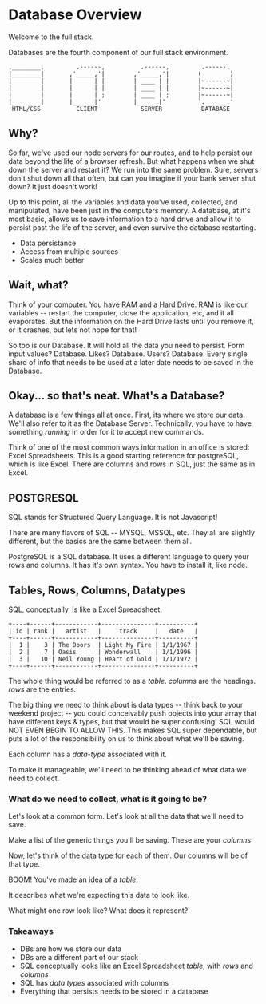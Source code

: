 # Database Overview

Welcome to the full stack.

Databases are the fourth component of our full stack environment.

```
,________,         .------,          .------,         .------.
|________|       ,'_____,'|        ,'_____,'|        (        )
|        |       |      | |        | ____ | |        |~------~|
|        |       |      | |        | ____ | |        |~------~|
|        |       |      | ;        | ____ | ;        |~------~|
|________|       |______|'         |______|'         `.______.'
 HTML/CSS          CLIENT            SERVER           DATABASE
```

## Why?

So far, we've used our node servers for our routes, and to help persist our data beyond the life of a browser refresh. But what happens when we shut down the server and restart it? We run into the same problem. Sure, servers don't shut down all that often, but can you imagine if your bank server shut down? It just doesn't work!

Up to this point, all the variables and data you've used, collected, and manipulated, have been just in the computers memory. A database, at it's most basic, allows us to save information to a hard drive and allow it to persist past the life of the server, and even survive the database restarting.

- Data persistance
- Access from multiple sources
- Scales much better

## Wait, what?

Think of your computer. You have RAM and a Hard Drive. RAM is like our variables -- restart the computer, close the application, etc, and it all evaporates. But the information on the Hard Drive lasts until you remove it, or it crashes, but lets not hope for that!

So too is our Database. It will hold all the data you need to persist. Form input values? Database. Likes? Database. Users? Database. Every single shard of info that needs to be used at a later date needs to be saved in the Database.

## Okay... so that's neat. What's a Database?

A database is a few things all at once. 
First, its where we store our data.
We'll also refer to it as the Database Server. Technically, you have to have something *running* in order for it to accept new commands.

Think of one of the most common ways information in an office is stored: Excel Spreadsheets. This is a good starting reference for postgreSQL, which is like Excel. There are columns and rows in SQL, just the same as in Excel.

## POSTGRESQL

SQL stands for Structured Query Language. It is not Javascript!

There are many flavors of SQL -- MYSQL, MSSQL, etc. They all are slightly different, but the basics are the same between them all.

PostgreSQL is a SQL database. It uses a different language to query your rows and columns. It has it's own syntax. You have to install it, like node. 


## Tables, Rows, Columns, Datatypes

SQL, conceptually, is like a Excel Spreadsheet. 

```
+----+------+------------+---------------+----------+
| id | rank |   artist   |     track     |   date   |
+----+------+------------+---------------+----------+
|  1 |    3 | The Doors  | Light My Fire | 1/1/1967 |
|  2 |    7 | Oasis      | Wonderwall    | 1/1/1996 |
|  3 |   10 | Neil Young | Heart of Gold | 1/1/1972 |
+----+------+------------+---------------+----------+
```

The whole thing would be referred to as a *table*.
*columns* are the headings.
*rows* are the entries.

The big thing we need to think about is data types -- think back to your weekend project -- you could conceivably push objects into your array that have different keys & types, but that would be super confusing! SQL would NOT EVEN BEGIN TO ALLOW THIS. This makes SQL super dependable, but puts a lot of the responsibility on us to think about what we'll be saving. 

Each column has a *data-type* associated with it.

To make it manageable, we'll need to be thinking ahead of what data we need to collect.

### What do we need to collect, what is it going to be?

Let's look at a common form. Let's look at all the data that we'll need to save. 

Make a list of the generic things you'll be saving. These are your *columns*

Now, let's think of the data type for each of them. Our columns will be of that type.

BOOM! You've made an idea of a *table*.

It describes what we're expecting this data to look like.

What might one row look like? What does it represent?


### Takeaways

- DBs are how we store our data
- DBs are a different part of our stack
- SQL conceptually looks like an Excel Spreadsheet *table*, with *rows* and *columns*
- SQL has *data types* associated with columns
- Everything that persists needs to be stored in a database

